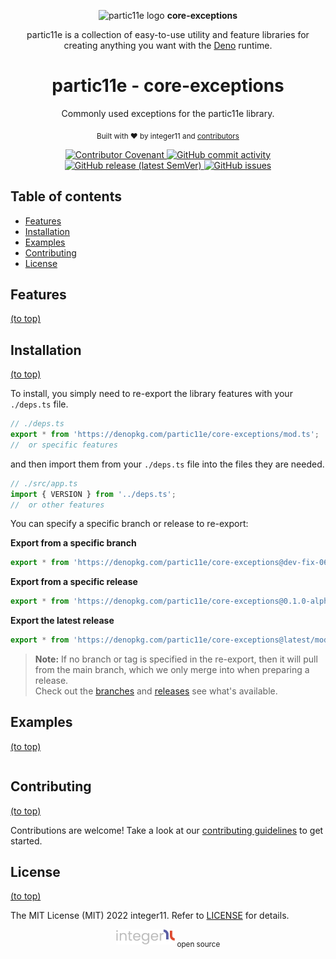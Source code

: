 <p align="center">
<!-- Update log -->
<img alt="partic11e logo" height="70" src="https://raw.githubusercontent.com/partic11e/.github/main/profile/img/logotype.svg" />
<strong>core-exceptions</strong>
</p>

<p align="center">
partic11e is a collection of easy-to-use utility and feature libraries for creating anything you want with the <a href="https://deno.land">Deno</a> runtime.
</p>

<h1 align="center">partic11e - core-exceptions</h1>

<p align="center">
Commonly used exceptions for the partic11e library.
</p>

<p align="center">
<!-- @TODO Link to documentation and other resources -->
</p>

<p align="center">
<sub>Built with ❤ by integer11 and <a href="https://github.com/partic11e/core-exceptions/graphs/contributors">contributors</a></sub>
</p>

<p align="center">
<a href="https://github.com/partic11e/core-exceptions/blob/main/CODE_OF_CONDUCT.md">
  <img alt="Contributor Covenant" src="https://img.shields.io/badge/Contributor%20Covenant-2.1-4baaaa.svg?style=flat-square" />
</a>
<a href="https://github.com/partic11e/core-exceptions/commits">
  <img alt="GitHub commit activity" src="https://img.shields.io/github/commit-activity/m/partic11e/core-exceptions?style=flat-square">
</a>
<a href="https://github.com/partic11e/core-exceptions/releases">
  <img alt="GitHub release (latest SemVer)" src="https://img.shields.io/github/v/release/partic11e/core-exceptions?style=flat-square" />
</a>
<a href="https://github.com/partic11e/core-exceptions/issues">
  <img alt="GitHub issues" src="https://img.shields.io/github/issues-raw/partic11e/core-exceptions?style=flat-square">
</a>
</p>

## Table of contents

- [Features](#features)
- [Installation](#installation)
- [Examples](#examples)
- [Contributing](#contributing)
- [License](#license)

## Features

[(to top)](#table-of-contents)

<!-- @TODO Enumerate key features -->

## Installation

[(to top)](#table-of-contents)

To install, you simply need to re-export the library features with your `./deps.ts` file.

```ts
// ./deps.ts
export * from 'https://denopkg.com/partic11e/core-exceptions/mod.ts';
//  or specific features
```

and then import them from your `./deps.ts` file into the files they are needed.

```ts
// ./src/app.ts
import { VERSION } from '../deps.ts';
//  or other features
```

You can specify a specific branch or release to re-export:

**Export from a specific branch**

```ts
export * from 'https://denopkg.com/partic11e/core-exceptions@dev-fix-06145/mod.ts';
```

**Export from a specific release**

```ts
export * from 'https://denopkg.com/partic11e/core-exceptions@0.1.0-alpha/mod.ts';
```

**Export the latest release**

```ts
export * from 'https://denopkg.com/partic11e/core-exceptions@latest/mod.ts';
```

> **Note:** If no branch or tag is specified in the re-export, then it will pull from the main branch, which we only merge into when preparing a release.\
> Check out the [branches][branches] and [releases][releases] see what's available.

## Examples

[(to top)](#table-of-contents)

<!-- @TODO Add an example, or add links to examples -->

```ts
```

## Contributing

[(to top)](#table-of-contents)

Contributions are welcome! Take a look at our [contributing guidelines][contributing] to get started.

## License

[(to top)](#table-of-contents)

The MIT License (MIT) 2022 integer11. Refer to [LICENSE][license] for details.

<p align="center">
<img
  alt="partic11e logo"
  height="24"
  src="https://raw.githubusercontent.com/i11n/.github/main/profile/img/logotype.svg"
/>
<sub>open source</sub>
</p>

[deno]: https://deno.land "Deno homepage"
[branches]: https://github.com/partic11e/core-exceptions/branches "partic11e/core-exceptions branches on GitHub"
[releases]: https://github.com/partic11e/core-exceptions/releases "partic11e/core-exceptions releases on GitHub"
[contributing]: https://github.com/partic11e/core-exceptions/blob/main/CONTRIBUTING.md "partic11e/core-exceptions contributing guidelines"
[license]: https://github.com/partic11e/core-exceptions/blob/main/LICENSE "partic11e/core-exceptions license"

